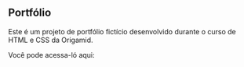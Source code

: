 ## Portfólio

Este é um projeto de portfólio fictício desenvolvido durante o curso de HTML e CSS da Origamid. 

Você pode acessa-ló aqui: <a href="https://eduarda-emilli.github.io/projeto-portfolio/" target="_blank"></a>
